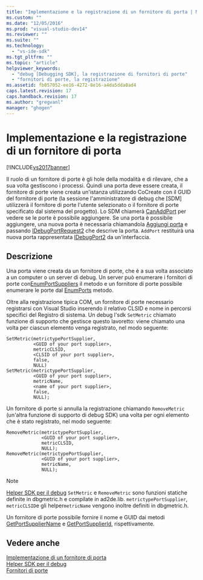 ```yaml
---
title: "Implementazione e la registrazione di un fornitore di porta | Microsoft Docs"
ms.custom: ""
ms.date: "12/05/2016"
ms.prod: "visual-studio-dev14"
ms.reviewer: ""
ms.suite: ""
ms.technology: 
  - "vs-ide-sdk"
ms.tgt_pltfrm: ""
ms.topic: "article"
helpviewer_keywords: 
  - "debug [Debugging SDK], la registrazione di fornitori di porte"
  - "fornitori di porte, la registrazione"
ms.assetid: fb057052-ee16-4272-8e16-a4da5dda0ad4
caps.latest.revision: 17
caps.handback.revision: 17
ms.author: "gregvanl"
manager: "ghogen"
---
```

# Implementazione e la registrazione di un fornitore di porta
[!INCLUDE[vs2017banner](../../code-quality/includes/vs2017banner.md)]

Il ruolo di un fornitore di porte è gli hole della modalità e di rilevare, che a sua volta gestiscono i processi.  Quindi una porta deve essere creata, il fornitore di porte viene creata un'istanza utilizzando CoCreate con il GUID del fornitore di porte \(la sessione l'amministratore di debug che \[SDM\] utilizzerà il fornitore di porte l'utente selezionato o il fornitore di porte specificato dal sistema del progetto\).  Lo SDM chiamerà [CanAddPort](../../extensibility/debugger/reference/idebugportsupplier2-canaddport.md) per vedere se le porte è possibile aggiungere.  Se una porta è possibile aggiungere, una nuova porta è necessaria chiamandola [Aggiungi porta](../../extensibility/debugger/reference/idebugportsupplier2-addport.md) e passando [IDebugPortRequest2](../../extensibility/debugger/reference/idebugportrequest2.md) che descrive la porta.  `AddPort` restituirà una nuova porta rappresentata [IDebugPort2](../../extensibility/debugger/reference/idebugport2.md) da un'interfaccia.  
  
## Descrizione  
 Una porta viene creata da un fornitore di porte, che è a sua volta associato a un computer o un server di debug.  Un server può enumerare i fornitori di porte con[EnumPortSuppliers](../../extensibility/debugger/reference/idebugcoreserver2-enumportsuppliers.md) il metodo e un fornitore di porte possibile enumerare le porte dal [EnumPorts](../../extensibility/debugger/reference/idebugportsupplier2-enumports.md) metodo.  
  
 Oltre alla registrazione tipica COM, un fornitore di porte necessario registrarsi con Visual Studio inserendo il relativo CLSID e nome in percorsi specifici del Registro di sistema.  Un debug l'sdk `SetMetric` chiamato funzione di supporto che gestisce questo lavoretto: viene chiamato una volta per ciascun elemento venga registrato, nel modo seguente:  
  
```cpp#  
SetMetric(metrictypePortSupplier,  
          <GUID of your port supplier>,  
          metricCLSID,  
          <CLSID of your port supplier>,  
          false,  
          NULL)  
SetMetric(metrictypePortSupplier,  
          <GUID of your port supplier>,  
          metricName,  
          <name of your port supplier>,  
          false,  
          NULL);  
```  
  
 Un fornitore di porte si annulla la registrazione chiamando `RemoveMetric` \(un'altra funzione di supporto di debug SDK\) una volta per ogni elemento che è stato registrato, nel modo seguente:  
  
```cpp#  
RemoveMetric(metrictypePortSupplier,  
             <GUID of your port supplier>,  
             metricCLSID,  
             NULL);  
RemoveMetric(metrictypePortSupplier,  
             <GUID of your port supplier>,  
             metricName,  
             NULL);  
```  
  
> [!NOTE]
>  [Helper SDK per il debug](../../extensibility/debugger/reference/sdk-helpers-for-debugging.md) `SetMetric` e `RemoveMetric` sono funzioni statiche definite in dbgmetric.h e compilate in ad2de.lib.  `metrictypePortSupplier`, `metricCLSID`e gli helper`metricName` vengono inoltre definiti in dbgmetric.h.  
  
 Un fornitore di porte possibile fornire il nome e GUID dai metodi [GetPortSupplierName](../../extensibility/debugger/reference/idebugportsupplier2-getportsuppliername.md) e [GetPortSupplierId](../Topic/IDebugPortSupplier2::GetPortSupplierId.md), rispettivamente.  
  
## Vedere anche  
 [Implementazione di un fornitore di porta](../../extensibility/debugger/implementing-a-port-supplier.md)   
 [Helper SDK per il debug](../../extensibility/debugger/reference/sdk-helpers-for-debugging.md)   
 [Fornitori di porte](../../extensibility/debugger/port-suppliers.md)